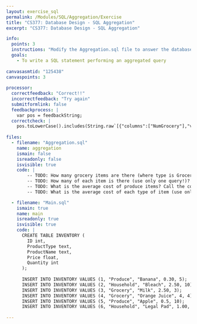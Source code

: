 ```yaml
---
layout: exercise_sql
permalink: /Modules/SQL/Aggregation/Exercise
title: "CS377: Database Design - SQL Aggregation"
excerpt: "CS377: Database Design - SQL Aggregation"

info:
  points: 3
  instructions: "Modify the Aggregation.sql file to answer the database questions below."
  goals:
    - To write a SQL statement performing an aggregated query
    
canvasasmtid: "125438"   
canvaspoints: 3
  
processor:  
  correctfeedback: "Correct!!" 
  incorrectfeedback: "Try again"
  submitformlink: false
  feedbackprocess: | 
    var pos = feedbackString;
  correctcheck: |
    pos.toLowerCase().includes(String.raw`[{"columns":["NumGrocery"],"values":[[7]]}]`.toLowerCase()) && pos.toLowerCase().includes(String.raw`[{"columns":["ProductType","NumItems"],"values":[["Grocery",7],["Produce",15],["Household",20]]}]`.toLowerCase()) && pos.toLowerCase().includes(String.raw`[{"columns":["AvgCostProduce"],"values":[[0.4]]}]`.toLowerCase()) && pos.toLowerCase().includes(String.raw`[{"columns":["ProductType","AvgCost"],"values":[["Grocery",3.25],["Household",1.75],["Produce",0.4]]}]`.toLowerCase())
 
files:
  - filename: "Aggregation.sql"
    name: aggregation
    ismain: false
    isreadonly: false
    isvisible: true
    code: | 
        -- TODO: How many grocery items are there (where type is Grocery)?  Call the column NumGrocery.  Hint - the answer will be 7
        -- TODO: How many of each item is there (use only one query!)?  Call the column NumItems, and sort in increasing order by the number of items.  Don't forget to include the ProductType column so you know which quantity goes with which type of item!  Hint - there are 7 Grocery, 15 Produce, and 20 Household items
        -- TODO: What is the average cost of produce items? Call the column AvgCostProduce. Hint - the average cost of Produce is $0.40
        -- TODO: What is the average cost of each type of item (use only one query!)?  Call the column AvgCost and sort in decreasing order by the average cost.  Don't forget to include the ProductType column so you know which quantity goes with which type of item! Hint - the average cost of Grocery items is $3.25, Household items is $1.75, and Produce is $0.40

  - filename: "Main.sql"
    ismain: true
    name: main
    isreadonly: true
    isvisible: true
    code: |
      CREATE TABLE INVENTORY (
        ID int, 
        ProductType text,
        ProductName text, 
        Price float,
        Quantity int
      );
     
      INSERT INTO INVENTORY VALUES (1, "Produce", "Banana", 0.30, 5);             
      INSERT INTO INVENTORY VALUES (2, "Household", "Bleach", 2.50, 10);
      INSERT INTO INVENTORY VALUES (3, "Grocery", "Milk", 2.50, 3);
      INSERT INTO INVENTORY VALUES (4, "Grocery", "Orange Juice", 4, 4);
      INSERT INTO INVENTORY VALUES (5, "Produce", "Apple", 0.5, 10);
      INSERT INTO INVENTORY VALUES (6, "Household", "Legal Pad", 1.00, 10);
      
---
```

